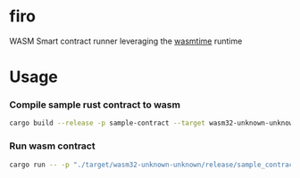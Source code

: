 # firo

WASM Smart contract runner leveraging the [wasmtime](https://wasmtime.dev/) runtime

# Usage

### Compile sample rust contract to wasm

```sh
cargo build --release -p sample-contract --target wasm32-unknown-unknown
```

### Run wasm contract

```sh
cargo run -- -p "./target/wasm32-unknown-unknown/release/sample_contract.wasm"
```
